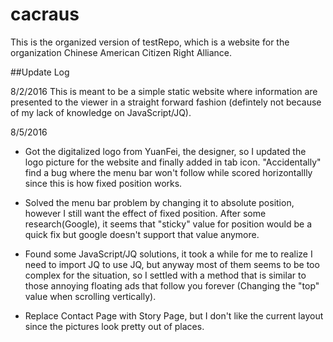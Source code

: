 # cacraus

This is the organized version of testRepo, which is a website for the organization Chinese American Citizen Right Alliance.

##Update Log

8/2/2016
This is meant to be a simple static website where information are presented to the viewer in a straight forward fashion (defintely not because of my lack of knowledge on JavaScript/JQ).

8/5/2016
- Got the digitalized logo from YuanFei, the designer, so I updated the logo picture for the website and finally added in tab icon. "Accidentally" find a bug where the menu bar won't follow while scored horizontallly since this is how fixed position works.

- Solved the menu bar problem by changing it to absolute position, however I still want the effect of fixed position. After some research(Google), it seems that "sticky" value for position would be a quick fix but google doesn't support that value anymore.

- Found some JavaScript/JQ solutions, it took a while for me to realize I need to import JQ to use JQ, but anyway most of them seems to be too complex for the situation, so I settled with a method that is similar to those annoying floating ads that follow you forever (Changing the "top" value when scrolling vertically).

- Replace Contact Page with Story Page, but I don't like the current layout since the pictures look pretty out of places.

